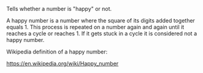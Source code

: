 Tells whether a number is "happy" or not.

A happy number is a number where the square of its digits added together equals 1. This process is repeated on a number again and again until it reaches a cycle or reaches 1. If it gets stuck in a cycle it is considered not a happy number.

Wikipedia definition of a happy number: 

https://en.wikipedia.org/wiki/Happy_number
